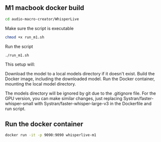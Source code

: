 ## M1 macbook docker build

```bash
cd audio-macro-creator/WhisperLive
```

Make sure the script is executable
```bash
chmod +x run_m1.sh
```

Run the script
```bash
./run_m1.sh
```

This setup will:

Download the model to a local models directory if it doesn't exist.
Build the Docker image, including the downloaded model.
Run the Docker container, mounting the local model directory.

The models directory will be ignored by git due to the .gitignore file.
For the GPU version, you can make similar changes, just replacing Systran/faster-whisper-small with Systran/faster-whisper-large-v3 in the Dockerfile and run script.

## Run the docker container

```bash
docker run -it -p 9090:9090 whisperlive-m1
```